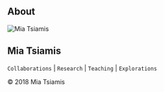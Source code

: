 ## About

![Mia Tsiamis](https://scontent-iad3-1.cdninstagram.com/vp/5887489d26dc743dab04bf30c7ba29ac/5C7EF604/t51.2885-19/11326503_139635023042188_2128621814_a.jpg)
## Mia Tsiamis  
`Collaborations` | `Research` | `Teaching` | `Explorations`  


  


© 2018 Mia Tsiamis
